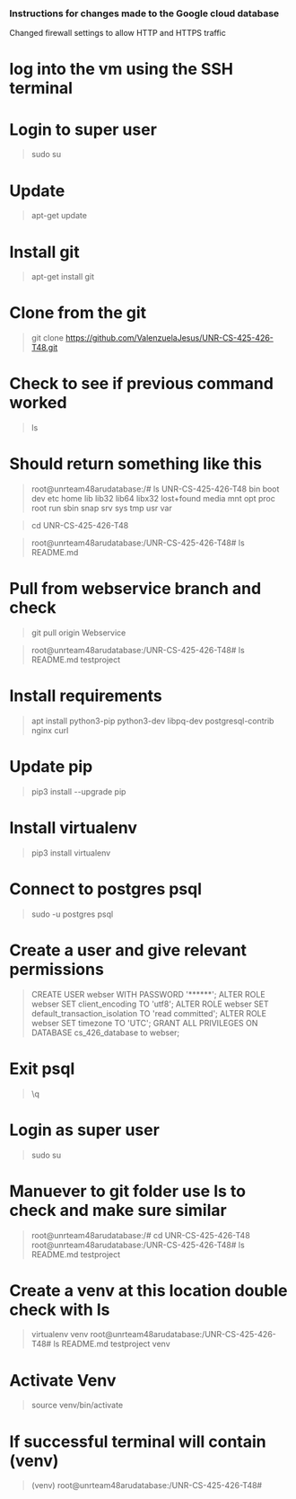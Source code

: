 ### Instructions for changes made to the Google cloud database

Changed firewall settings to allow HTTP and HTTPS traffic

# log into the vm using the SSH terminal

# Login to super user
>sudo su

# Update
>apt-get update

# Install git
>apt-get install git

# Clone from the git
>git clone https://github.com/ValenzuelaJesus/UNR-CS-425-426-T48.git

# Check to see if previous command worked
>ls
# Should return something like this
>root@unrteam48arudatabase:/# ls
>UNR-CS-425-426-T48  bin  boot  dev  etc  home  lib  lib32  lib64  libx32  lost+found  media  mnt  opt  proc  root  run  sbin  snap  srv  sys  tmp  usr  var

>cd UNR-CS-425-426-T48

>root@unrteam48arudatabase:/UNR-CS-425-426-T48# ls
>README.md

# Pull from webservice branch and check 
>git pull origin Webservice

>root@unrteam48arudatabase:/UNR-CS-425-426-T48# ls
>README.md  testproject

# Install requirements 
>apt install python3-pip python3-dev libpq-dev postgresql-contrib nginx curl

# Update pip
>pip3 install --upgrade pip

# Install virtualenv
>pip3 install virtualenv

# Connect to postgres psql
>sudo -u postgres psql

# Create a user and give relevant permissions
>CREATE USER webser WITH PASSWORD '******';
>ALTER ROLE webser SET client_encoding TO 'utf8';
>ALTER ROLE webser SET default_transaction_isolation TO 'read committed';
>ALTER ROLE webser SET timezone TO 'UTC';
>GRANT ALL PRIVILEGES ON DATABASE cs_426_database to webser;

# Exit psql
>\q
# Login as super user
>sudo su

# Manuever to git folder use ls to check and make sure similar
>root@unrteam48arudatabase:/# cd UNR-CS-425-426-T48
>root@unrteam48arudatabase:/UNR-CS-425-426-T48# ls
>README.md  testproject

# Create a venv at this location double check with ls
>virtualenv venv
>root@unrteam48arudatabase:/UNR-CS-425-426-T48# ls
>README.md  testproject  venv

# Activate Venv
>source venv/bin/activate

# If successful terminal will contain (venv) 
>(venv) root@unrteam48arudatabase:/UNR-CS-425-426-T48# 
